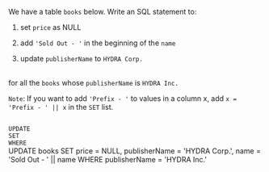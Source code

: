We have a table `books` below. Write an SQL statement to:

1. set `price` as NULL

2. add `'Sold Out - '` in the beginning of the `name`

3. update `publisherName` to `HYDRA Corp.`
<br><br>

for all the `books` whose `publisherName` is `HYDRA Inc.`

`Note`: If you want to add `'Prefix - '` to values in a column x, add `x = 'Prefix - ' || x` in the `SET` list.



<codeblock language="sql" dbName="students3-v4.db" focusTableAfterRun="books" type="exercise" testMode="fixedInput">
<code>
UPDATE
SET
WHERE
</code>

<solution>
UPDATE books
SET    price = NULL,
       publisherName = 'HYDRA Corp.',
       name = 'Sold Out - ' || name
WHERE  publisherName = 'HYDRA Inc.'
</solution>
</codeblock>